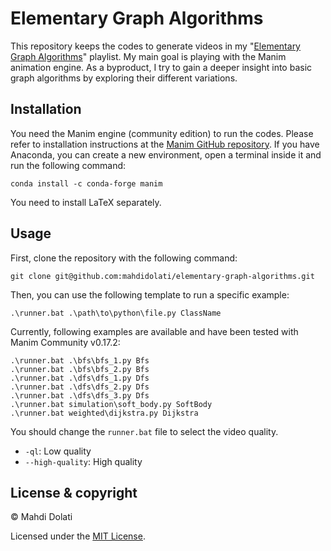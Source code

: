 # Elementary Graph Algorithms
This repository keeps the codes to generate videos in my "[Elementary Graph Algorithms](https://www.youtube.com/playlist?list=PLWkTpUb3t-2zqd2t4j47Wbw1GsxuQKmdX)" playlist.
My main goal is playing with the Manim animation engine. 
As a byproduct, I try to gain a deeper insight into basic graph algorithms by exploring their different variations.

## Installation
You need the Manim engine (community edition) to run the codes. 
Please refer to installation instructions at the [Manim GitHub repository](https://github.com/ManimCommunity/manim/). 
If you have Anaconda, you can create a new environment, open a terminal inside it and run the following command:
```
conda install -c conda-forge manim
```
You need to install LaTeX separately. 

## Usage
First, clone the repository with the following command:
```
git clone git@github.com:mahdidolati/elementary-graph-algorithms.git
```
Then, you can use the following template to run a specific example:
```
.\runner.bat .\path\to\python\file.py ClassName
```
Currently, following examples are available and have been tested with Manim Community v0.17.2:
```
.\runner.bat .\bfs\bfs_1.py Bfs
.\runner.bat .\bfs\bfs_2.py Bfs
.\runner.bat .\dfs\dfs_1.py Dfs
.\runner.bat .\dfs\dfs_2.py Dfs
.\runner.bat .\dfs\dfs_3.py Dfs
.\runner.bat simulation\soft_body.py SoftBody
.\runner.bat weighted\dijkstra.py Dijkstra
```

You should change the `runner.bat` file to select the video quality.
* `-ql`: Low quality
* `--high-quality`: High quality

## License & copyright
&copy; Mahdi Dolati

Licensed under the [MIT License](LICENSE).